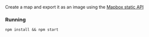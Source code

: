 Create a map and export it as an image using the [Mapbox static API](https://www.mapbox.com/developers/api/static/)

### Running

    npm install && npm start
